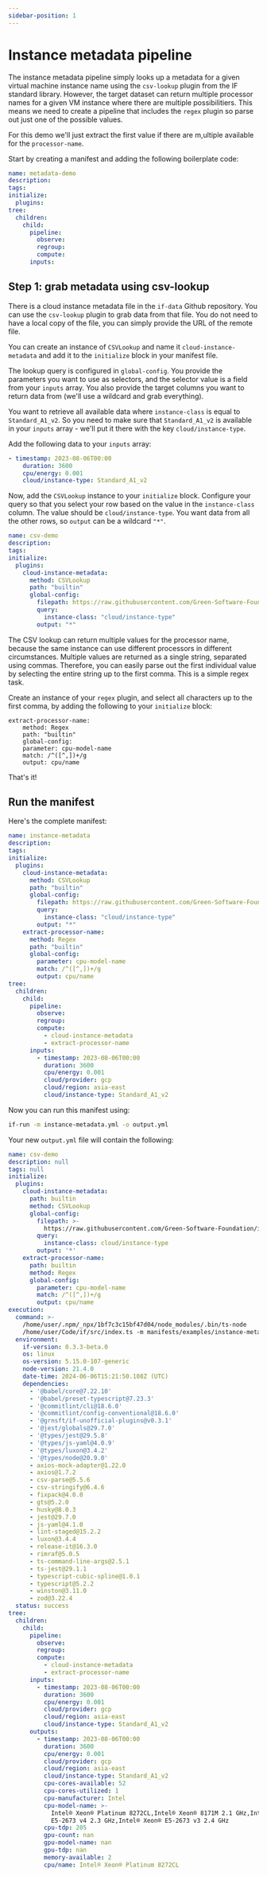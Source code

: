```yaml
---
sidebar-position: 1
---
```


# Instance metadata pipeline

The instance metadata pipeline simply looks up a metadata for a given virtual machine instance name using the `csv-lookup` plugin from the IF standard library. However, the target dataset can return multiple processor names for a given VM instance where there are multiple possibilitiers. This means we need to create a pipeline that includes the `regex` plugin so parse out just one of the possible values.

For this demo we'll just extract the first value if there are m,ultiple available for the `processor-name`.

Start by creating a manifest and adding the following boilerplate code:

```yaml
name: metadata-demo
description:
tags:
initialize:
  plugins:
tree:
  children:
    child:
      pipeline:
        observe:
        regroup:
        compute:
      inputs:
```

## Step 1: grab metadata using csv-lookup

There is a cloud instance metadata file in the `if-data` Github repository. You can use the `csv-lookup` plugin to grab data from that file. You do not need to have a local copy of the file, you can simply provide the URL of the remote file.

You can create an instance of `CSVLookup` and name it `cloud-instance-metadata` and add it to the `initialize` block in your manifest file. 

The lookup query is configured in `global-config`. You provide the parameters you want to use as selectors, and the selector value is a field from your `inputs` array. You also provide the target columns you want to return data from (we'll use a wildcard and grab everything).

You want to retrieve all available data where `instance-class` is equal to `Standard_A1_v2`. So you need to make sure that `Standard_A1_v2` is available in your `inputs` array - we'll put it there with the key `cloud/instance-type`.

Add the following data to your `inputs` array:

```yaml
- timestamp: 2023-08-06T00:00
    duration: 3600
    cpu/energy: 0.001
    cloud/instance-type: Standard_A1_v2
```

Now, add the `CSVLookup` instance to your `initialize` block. Configure your query so that you select your row based on the value in the `instance-class` column. The value should be `cloud/instance-type`. You want data from all the other rows, so `output` can be a wildcard `"*"`.


```yaml
name: csv-demo
description:
tags:
initialize:
  plugins:
    cloud-instance-metadata:
      method: CSVLookup
      path: "builtin"
      global-config:
        filepath: https://raw.githubusercontent.com/Green-Software-Foundation/if-data/main/cloud-metdata-azure-instances.csv
        query:
          instance-class: "cloud/instance-type"
        output: "*"
```

The CSV lookup can return multiple values for the processor name, because the same instance can use different processors in different circumstances. Multiple values are returned as a single string, separated using commas. Therefore, you can easily parse out the first individual value by selecting the entire string up to the first comma. This is a simple regex task.

Create an instance of your `regex` plugin, and select all characters up to the first comma, by adding the following to your `initialize` block:

```
extract-processor-name:
    method: Regex
    path: "builtin"
    global-config:
    parameter: cpu-model-name
    match: /^([^,])+/g
    output: cpu/name
```

That's it! 

## Run the manifest

Here's the complete manifest:

```yaml
name: instance-metadata
description:
tags:
initialize:
  plugins:
    cloud-instance-metadata:
      method: CSVLookup
      path: "builtin"
      global-config:
        filepath: https://raw.githubusercontent.com/Green-Software-Foundation/if-data/main/cloud-metdata-azure-instances.csv
        query:
          instance-class: "cloud/instance-type"
        output: "*"
    extract-processor-name:
      method: Regex
      path: "builtin"
      global-config:
        parameter: cpu-model-name
        match: /^([^,])+/g
        output: cpu/name
tree:
  children:
    child:
      pipeline:
        observe:
        regroup:
        compute:
          - cloud-instance-metadata
          - extract-processor-name
      inputs:
        - timestamp: 2023-08-06T00:00
          duration: 3600
          cpu/energy: 0.001
          cloud/provider: gcp
          cloud/region: asia-east
          cloud/instance-type: Standard_A1_v2
```

Now you can run this manifest using:

```sh
if-run -m instance-metadata.yml -o output.yml
```

Your new `output.yml` file will contain the following:


```yaml
name: csv-demo
description: null
tags: null
initialize:
  plugins:
    cloud-instance-metadata:
      path: builtin
      method: CSVLookup
      global-config:
        filepath: >-
          https://raw.githubusercontent.com/Green-Software-Foundation/if-data/main/cloud-metdata-azure-instances.csv
        query:
          instance-class: cloud/instance-type
        output: '*'
    extract-processor-name:
      path: builtin
      method: Regex
      global-config:
        parameter: cpu-model-name
        match: /^([^,])+/g
        output: cpu/name
execution:
  command: >-
    /home/user/.npm/_npx/1bf7c3c15bf47d04/node_modules/.bin/ts-node
    /home/user/Code/if/src/index.ts -m manifests/examples/instance-metadata.yml
  environment:
    if-version: 0.3.3-beta.0
    os: linux
    os-version: 5.15.0-107-generic
    node-version: 21.4.0
    date-time: 2024-06-06T15:21:50.108Z (UTC)
    dependencies:
      - '@babel/core@7.22.10'
      - '@babel/preset-typescript@7.23.3'
      - '@commitlint/cli@18.6.0'
      - '@commitlint/config-conventional@18.6.0'
      - '@grnsft/if-unofficial-plugins@v0.3.1'
      - '@jest/globals@29.7.0'
      - '@types/jest@29.5.8'
      - '@types/js-yaml@4.0.9'
      - '@types/luxon@3.4.2'
      - '@types/node@20.9.0'
      - axios-mock-adapter@1.22.0
      - axios@1.7.2
      - csv-parse@5.5.6
      - csv-stringify@6.4.6
      - fixpack@4.0.0
      - gts@5.2.0
      - husky@8.0.3
      - jest@29.7.0
      - js-yaml@4.1.0
      - lint-staged@15.2.2
      - luxon@3.4.4
      - release-it@16.3.0
      - rimraf@5.0.5
      - ts-command-line-args@2.5.1
      - ts-jest@29.1.1
      - typescript-cubic-spline@1.0.1
      - typescript@5.2.2
      - winston@3.11.0
      - zod@3.22.4
  status: success
tree:
  children:
    child:
      pipeline:
        observe:
        regroup:
        compute:
          - cloud-instance-metadata
          - extract-processor-name
      inputs:
        - timestamp: 2023-08-06T00:00
          duration: 3600
          cpu/energy: 0.001
          cloud/provider: gcp
          cloud/region: asia-east
          cloud/instance-type: Standard_A1_v2
      outputs:
        - timestamp: 2023-08-06T00:00
          duration: 3600
          cpu/energy: 0.001
          cloud/provider: gcp
          cloud/region: asia-east
          cloud/instance-type: Standard_A1_v2
          cpu-cores-available: 52
          cpu-cores-utilized: 1
          cpu-manufacturer: Intel
          cpu-model-name: >-
            Intel® Xeon® Platinum 8272CL,Intel® Xeon® 8171M 2.1 GHz,Intel® Xeon®
            E5-2673 v4 2.3 GHz,Intel® Xeon® E5-2673 v3 2.4 GHz
          cpu-tdp: 205
          gpu-count: nan
          gpu-model-name: nan
          gpu-tdp: nan
          memory-available: 2
          cpu/name: Intel® Xeon® Platinum 8272CL
```

